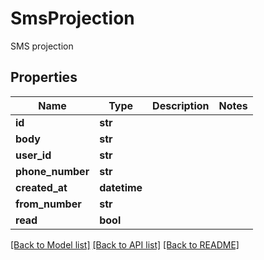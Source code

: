 # SmsProjection

SMS projection
## Properties
Name | Type | Description | Notes
------------ | ------------- | ------------- | -------------
**id** | **str** |  | 
**body** | **str** |  | 
**user_id** | **str** |  | 
**phone_number** | **str** |  | 
**created_at** | **datetime** |  | 
**from_number** | **str** |  | 
**read** | **bool** |  | 

[[Back to Model list]](../README#documentation-for-models) [[Back to API list]](../README#documentation-for-api-endpoints) [[Back to README]](../README)


